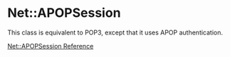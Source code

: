 # Net::APOPSession

This class is equivalent to POP3, except that it uses APOP authentication.

[Net::APOPSession Reference](https://ruby-doc.org/stdlib-2.5.0/libdoc/net/pop/rdoc/Net::APOPSession.html)